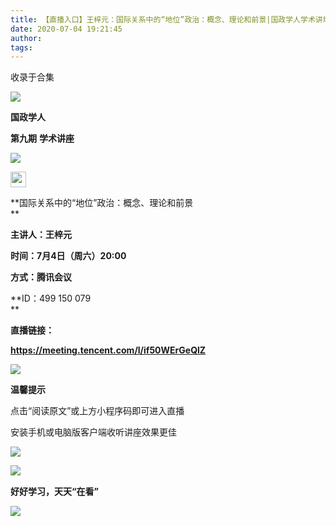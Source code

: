 ```yaml
---
title: 【直播入口】王梓元：国际关系中的“地位”政治：概念、理论和前景|国政学人学术讲坛No.9
date: 2020-07-04 19:21:45
author: 
tags: 
---
```



收录于合集

![](/images/1980/2.jpeg)

  

**国政学人**

 **第九期** **学术讲座**

  

![](/images/1980/3.jpeg)

  

<img src='/images/1980/4.jpeg' width='25' height='25' />

  
  

 **国际关系中的“地位”政治：概念、理论和前景  
**

 **主讲人：王梓元**

 **时间：7月4日（周六）20:00**

 **方式：腾讯会议**

 **ID：499 150 079  
**

 **直播链接：**

 **https://meeting.tencent.com/l/if50WErGeQlZ**

![](/images/1980/5.jpeg)

 **温馨提示**

点击“阅读原文”或上方小程序码即可进入直播

安装手机或电脑版客户端收听讲座效果更佳

  
  
![](/images/1980/6.jpeg)

  

![](/images/1980/7.gif)

 **好好学习，天天“在看”**<img src='/images/1980/8.gif' width='17' height='17' />

![](/images/1980/9.png)

  

